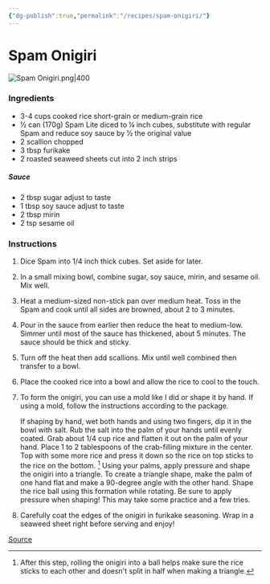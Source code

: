 ```yaml
---
{"dg-publish":true,"permalink":"/recipes/spam-onigiri/"}
---
```


# Spam Onigiri
![Spam Onigiri.png|400](/img/user/Images/Spam%20Onigiri.png)
### Ingredients
- 3-4 cups cooked rice short-grain or medium-grain rice
- ½ can (170g) Spam Lite diced to ¼ inch cubes, substitute with regular Spam and reduce soy sauce by ½ the original value
- 2 scallion chopped
- 3 tbsp furikake
- 2 roasted seaweed sheets cut into 2 inch strips
##### Sauce
- 2 tbsp sugar adjust to taste
- 1 tbsp soy sauce adjust to taste
- 2 tbsp mirin
- 2 tsp sesame oil
### Instructions
1. Dice Spam into 1/4 inch thick cubes. Set aside for later.
2. In a small mixing bowl, combine sugar, soy sauce, mirin, and sesame oil. Mix well.
3. Heat a medium-sized non-stick pan over medium heat. Toss in the Spam and cook until all sides are browned, about 2 to 3 minutes.
4. Pour in the sauce from earlier then reduce the heat to medium-low. Simmer until most of the sauce has thickened, about 5 minutes. The sauce should be thick and sticky.
5. Turn off the heat then add scallions. Mix until well combined then transfer to a bowl.
6. Place the cooked rice into a bowl and allow the rice to cool to the touch.
7. To form the onigiri, you can use a mold like I did or shape it by hand. If using a mold, follow the instructions according to the package.
   
   If shaping by hand, wet both hands and using two fingers, dip it in the bowl with salt. Rub the salt into the palm of your hands until evenly coated. Grab about 1/4 cup rice and flatten it out on the palm of your hand. Place 1 to 2 tablespoons of the crab-filling mixture in the center. Top with some more rice and press it down so the rice on top sticks to the rice on the bottom. [^1] Using your palms, apply pressure and shape the onigiri into a triangle. To create a triangle shape, make the palm of one hand flat and make a 90-degree angle with the other hand. Shape the rice ball using this formation while rotating. Be sure to apply pressure when shaping! This may take some practice and a few tries.
8. Carefully coat the edges of the onigiri in furikake seasoning. Wrap in a seaweed sheet right before serving and enjoy!

[Source](https://jeccachantilly.com/spam-onigiri/) 

[^1]: After this step, rolling the onigiri into a ball helps make sure the rice sticks to each other and doesn't split in half when making a triangle. 